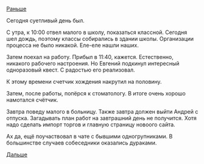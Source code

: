 [Раньше](2017.08.29.md)

Сегодня суетливый день был.

С утра, к 10:00 отвел малого в школу, показаться классной. Сегодня шел дождь, поэтому классы собирались в здании школы. Организации процесса не было никакой. Еле-еле нашли наших.

Затем поехал на работу. Прибыл в 11:40, кажется.
Естественно, никакого рабочего настроения. Но Евгений подкинул интересный одноразовый квест. С радостью его реализовал.

К этому времени счетчик хождения накрутил на половину.

Затем, после работы, попёрся к стоматологу.
В итоге очень хорошо намотался счётчик.

Завтра поведу малого в больницу.
Также завтра должен выйти Андрей с отпуска. Загадывать план работ на завтрашний день не получится.
Хотя надо сделать импорт торгов и главную страницу новоого сайта.

Ах да, ещё поучаствовал в чате с бывшими одногрупниками. В большинстве случаев собеседники оказались дураками.

[Дальше](2017.08.31.md)